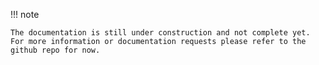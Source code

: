 !!! note

    The documentation is still under construction and not complete yet. For more information or documentation requests please refer to the github repo for now.


